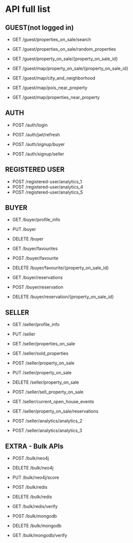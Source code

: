 # API full list


## GUEST(not logged in)

- GET /guest/properties_on_sale/search
- GET /guest/properties_on_sale/random_properties
- GET /guest/property_on_sale/{property_on_sale_id}

- GET /guest/map/property_on_sale/{property_on_sale_id}
- GET /guest/map/city_and_neighborhood
- GET /guest/map/pois_near_property
- GET /guest/map/properties_near_property


## AUTH

- POST /auth/login
- POST /auth/jwt/refresh

- POST /auth/signup/buyer
- POST /auth/signup/seller

## REGISTERED USER

- POST /registered-user/analytics_1
- POST /registered-user/analytics_4
- POST /registered-user/analytics_5

## BUYER

- GET /buyer/profile_info
- PUT /buyer
- DELETE /buyer

- GET /buyer/favourites
- POST /buyer/favourite
- DELETE /buyer/favourite/{property_on_sale_id}

- GET /buyer/reservations
- POST /buyer/reservation
- DELETE /buyer/reservation/{property_on_sale_id}


## SELLER


- GET /seller/profile_info
- PUT /seller

- GET /seller/properties_on_sale
- GET /seller/sold_properties

- POST /seller/property_on_sale
- PUT /seller/property_on_sale
- DELETE /seller/property_on_sale
- POST /seller/sell_property_on_sale

- GET /seller/current_open_house_events
- GET /seller/property_on_sale/reservations

- POST /seller/analytics/analytics_2
- POST /seller/analytics/analytics_3


## EXTRA - Bulk APIs

- POST /bulk/neo4j
- DELETE /bulk/neo4j
- PUT /bulk/neo4j/score

- POST /bulk/redis
- DELETE /bulk/redis
- GET /bulk/redis/verify

- POST /bulk/mongodb
- DELETE /bulk/mongodb
- GET /bulk/mongodb/verify